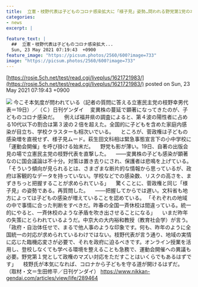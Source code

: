 ```yaml
---
title:  立憲・枝野代表は子どものコロナ感染拡大に「様子見」姿勢…問われる野党第1党の本気度  
categories:
- news
excerpt: |
  
feature_text: |
  ##  立憲・枝野代表は子どものコロナ感染拡大...
  Sun, 23 May 2021 07:19:43  +0900
feature_image: "https://picsum.photos/2560/600?image=733"
image: "https://picsum.photos/2560/600?image=733"
---
```


[https://rosie.5ch.net/test/read.cgi/liveplus/1621721983/](https://rosie.5ch.net/test/read.cgi/liveplus/1621721983/)
posted on Sun, 23 May 2021 07:19:43  +0900

<!--more-->

![](https://c799eb2b0cad47596bf7b1e050e83426.cdnext.stream.ne.jp/img/article/000/289/464/09f49cb1a530ef80412b60dc88dbf3dc20210521112829723.jpg) 今こそ本気度が問われている（記者の質問に答える立憲民主党の枝野幸男代表＝19日）／（Ｃ）日刊ゲンダイ 　変異株の蔓延で顕著になってきたのが、子どものコロナ感染だ。 　例えば福井県の調査によると、第４波の陽性者に占める10代以下の割合は第３波の２倍を超えた。全国的に子どもを含めた家庭内感染が目立ち、学校クラスターも相次いでいる。 　ところが、菅政権は子どもの感染増を直視せず、様子見ムード。萩生田文科相は緊急事態宣言下の小中学校に「運動会開催」を呼び掛ける始末だ。 　野党も影が薄い。19日、自著の出版会見の場で立憲民主党の枝野代表を直撃した。 　——変異株の子ども感染が顕著なのに国会議論は不十分。対策は置き去りにされ、保護者は悲鳴を上げている。 「そういう傾向が見られるとは、さまざまな断片的な情報から思っているが、政府は客観的なデータを持っていない。学校などでの感染数、リスクの高さを、まずきちっと把握することが求められている」 　驚くことに、菅政権と同じ「様子見」の姿勢である。再質問した。 　——把握してからでは遅い。文科省も地方によっては子どもの感染が増えていることを認めている。 「それぞれの地域の中で事情に合った判断をすべきだ。昨春の全国一斉休校は間違っている。統一的にやると、一斉休校のような矛盾を吹き出させることになる」 　いまだ昨年の失策にとらわれているようだ。中京大の大内裕和教授（教育社会学）が言う。 「政府・自治体任せで、まるで他人事のような印象です。何も、昨年のように全国統一の対応が求められているわけではない。枝野代表が言う通り、地域の実情に応じた臨機応変さが必要で、それを政府に迫るべきです。オンライン授業を活用し、登校しなくても学べる環境を整えることも急務で、運動会開催への異議も必要。野党第１党として政権のマズい対応をただすことはいくらでもあるはずです」 　枝野氏が本気になれば、コロナから子どもを守る道が開けるはずだ。 （取材・文＝生田修平／日刊ゲンダイ） https://www.nikkan-gendai.com/articles/view/life/289464
